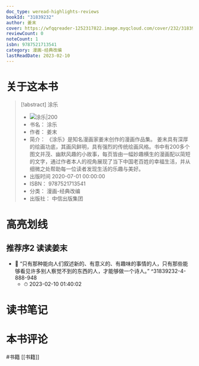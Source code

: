 ```yaml
---
doc_type: weread-highlights-reviews
bookId: "31839232"
author: 姜末
cover: https://wfqqreader-1252317822.image.myqcloud.com/cover/232/31839232/t7_31839232.jpg
reviewCount: 0
noteCount: 1
isbn: 9787521713541
category: 漫画-经典改编
lastReadDate: 2023-02-10
---
```

# 关于这本书
> [!abstract] 涂乐
> - ![ 涂乐|200](https://wfqqreader-1252317822.image.myqcloud.com/cover/232/31839232/t7_31839232.jpg)
> - 书名： 涂乐
> - 作者： 姜末
> - 简介： 《涂乐》是知名漫画家姜末创作的漫画作品集。 姜末具有深厚的绘画功底，其画风鲜明，具有强烈的传统绘画风格。书中有200多个图文并茂、幽默风趣的小故事，每页皆由一幅妙趣横生的漫画配以简短的文字，通过作者本人的视角展现了当下中国老百姓的幸福生活，并从细微之处帮助每一位读者发现生活的乐趣与美好。
> - 出版时间 2020-07-01 00:00:00
> - ISBN： 9787521713541
> - 分类： 漫画-经典改编
> - 出版社： 中信出版集团

# 高亮划线

## 推荐序2 读读姜末


- 📌 “只有那种能向人们叙述新的、有意义的、有趣味的事情的人，只有那些能够看见许多别人察觉不到的东西的人，才能够做一个诗人。” ^31839232-4-888-948
    - ⏱ 2023-02-10 01:40:02 
# 读书笔记

# 本书评论
#书籍   [[书籍]] 